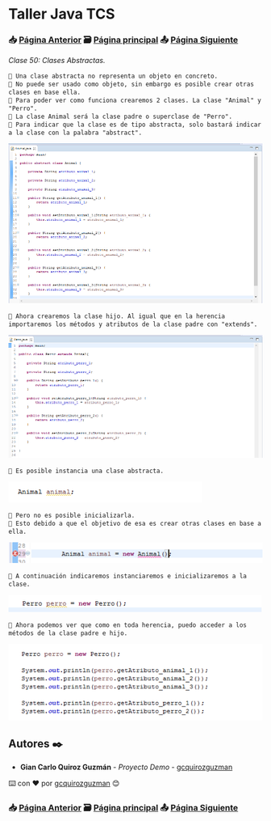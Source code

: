 # Taller Java TCS
### 📥 [Página Anterior](https://github.com/gcquirozguzman/java-tcs-202001/tree/POLI100001) 🗃️ [Página principal](https://github.com/gcquirozguzman/java-tcs-202001) 📤 [Página Siguiente](https://github.com/gcquirozguzman/java-tcs-202001/tree/INT0100001)

_Clase 50: Clases Abstractas._

```
📢 Una clase abstracta no representa un objeto en concreto.
📢 No puede ser usado como objeto, sin embargo es posible crear otras clases en base ella.
📢 Para poder ver como funciona crearemos 2 clases. La clase "Animal" y "Perro".
📢 La clase Animal será la clase padre o superclase de "Perro".
📢 Para indicar que la clase es de tipo abstracta, solo bastará indicar a la clase con la palabra "abstract".
```

![Error: imagen no ha sido cargada](https://github.com/gcquirozguzman/java-tcs-202001/blob/Clase-50/imagenes/pagina_50_1.png)

```
📢 Ahora crearemos la clase hijo. Al igual que en la herencia importaremos los métodos y atributos de la clase padre con "extends".
```
![Error: imagen no ha sido cargada](https://github.com/gcquirozguzman/java-tcs-202001/blob/Clase-50/imagenes/pagina_50_2.png)

```
📢 Es posible instancia una clase abstracta.
```
![Error: imagen no ha sido cargada](https://github.com/gcquirozguzman/java-tcs-202001/blob/Clase-50/imagenes/pagina_50_3.png)

```
📢 Pero no es posible inicializarla.
📢 Esto debido a que el objetivo de esa es crear otras clases en base a ella.
```
![Error: imagen no ha sido cargada](https://github.com/gcquirozguzman/java-tcs-202001/blob/Clase-50/imagenes/pagina_50_4.png)

```
📢 A continuación indicaremos instanciaremos e inicializaremos a la clase.
```
![Error: imagen no ha sido cargada](https://github.com/gcquirozguzman/java-tcs-202001/blob/Clase-50/imagenes/pagina_50_5.png)

```
📢 Ahora podemos ver que como en toda herencia, puedo acceder a los métodos de la clase padre e hijo.
```
![Error: imagen no ha sido cargada](https://github.com/gcquirozguzman/java-tcs-202001/blob/Clase-50/imagenes/pagina_50_6.png)


## Autores ✒️

* **Gian Carlo Quiroz Guzmán** - *Proyecto Demo* - [gcquirozguzman](https://github.com/gcquirozguzman)

⌨️ con ❤️ por [gcquirozguzman](https://github.com/gcquirozguzman) 😊

### 📥 [Página Anterior](https://github.com/gcquirozguzman/java-tcs-202001/tree/POLI100001) 🗃️ [Página principal](https://github.com/gcquirozguzman/java-tcs-202001) 📤 [Página Siguiente](https://github.com/gcquirozguzman/java-tcs-202001/tree/INT0100001)
